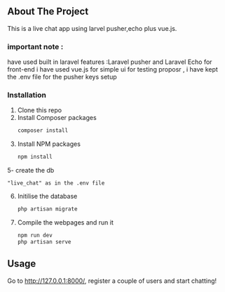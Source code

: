 ## About The Project

This is a live chat app using larvel pusher,echo plus vue.js.

### important note :

have used built in laravel features :Laravel pusher and Laravel Echo
for front-end i have used vue.js for simple ui for testing proposr ,
i have kept the .env file for the pusher keys setup

### Installation

1. Clone this repo
2. Install Composer packages
    ```sh
    composer install
    ```
3. Install NPM packages
    ```sh
    npm install
    ```
5- create the db 
```called 
"live_chat" as in the .env file
```
6. Initilise the database
    ```sh
    php artisan migrate
    ```
7. Compile the webpages and run it
    ```sh
    npm run dev
    php artisan serve
    ```

## Usage

Go to http://127.0.0.1:8000/, register a couple of users and start chatting!
